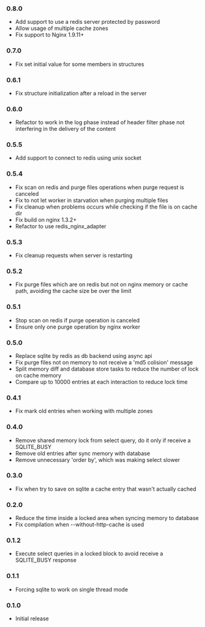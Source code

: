 ### 0.8.0
- Add support to use a redis server protected by password
- Allow usage of multiple cache zones
- Fix support to Nginx 1.9.11+

### 0.7.0
- Fix set initial value for some members in structures

### 0.6.1
- Fix structure initialization after a reload in the server

### 0.6.0
- Refactor to work in the log phase instead of header filter phase not interfering in the delivery of the content

### 0.5.5
- Add support to connect to redis using unix socket

### 0.5.4
- Fix scan on redis and purge files operations when purge request is canceled
- Fix to not let worker in starvation when purging multiple files
- Fix cleanup when problems occurs while checking if the file is on cache dir
- Fix build on nginx 1.3.2+
- Refactor to use redis_nginx_adapter

### 0.5.3
- Fix cleanup requests when server is restarting

### 0.5.2
- Fix purge files which are on redis but not on nginx memory or cache path, avoiding the cache size be over the limit

### 0.5.1
- Stop scan on redis if purge operation is canceled
- Ensure only one purge operation by nginx worker

### 0.5.0
- Replace sqlite by redis as db backend using async api
- Fix purge files not on memory to not receive a 'md5 colision' message
- Split memory diff and database store tasks to reduce the number of lock on cache memory
- Compare up to 10000 entries at each interaction to reduce lock time

### 0.4.1
- Fix mark old entries when working with multiple zones

### 0.4.0
- Remove shared memory lock from select query, do it only if receive a SQLITE_BUSY
- Remove old entries after sync memory with database
- Remove unnecessary 'order by', which was making select slower

### 0.3.0
- Fix when try to save on sqlite a cache entry that wasn't actually cached

### 0.2.0
- Reduce the time inside a locked area when syncing memory to database
- Fix compilation when --without-http-cache is used

### 0.1.2
- Execute select queries in a locked block to avoid receive a SQLITE_BUSY response

### 0.1.1
- Forcing sqlite to work on single thread mode

### 0.1.0
- Initial release
